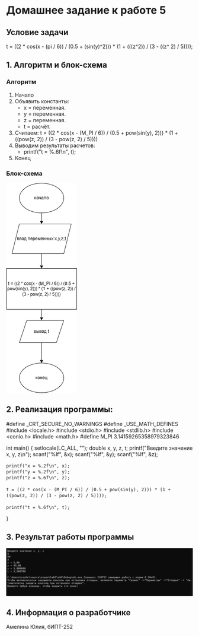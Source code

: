 # Домашнее задание к работе 5
## Условие задачи
 t = ((2 * cos(x - (pi / 6)) / (0.5 + (sin(y)^2))) * (1 + (((z^2)) / (3 - ((z^ 2) / 5))));
## 1. Алгоритм и блок-схема
### Алгоритм
1. Начало
2. Объявить константы:
   - x = переменная.
   - y = переменная.
   - z = переменная.
   - t = расчёт.
3. Считаем:
  t = ((2 * cos(x - (M_PI / 6)) / (0.5 + pow(sin(y), 2))) * (1 + ((pow(z, 2)) / (3 - pow(z, 2) / 5))))
4. Выводим результаты расчетов:
   -  printf("t = %.6f\n", t);
5. Конец
### Блок-схема
![Блок схема алгоритма](lab5.drawio.png)
## 2. Реализация программы:
#define _CRT_SECURE_NO_WARNINGS
#define _USE_MATH_DEFINES
#include <locale.h>
#include <stdio.h>
#include <stdlib.h>
#include <conio.h>
#include <math.h>
#define M_PI 3.14159265358979323846

int main() 
{
    setlocale(LC_ALL, "");
    double x, y, z, t;
    printf("Введите значение x, y, z\n");
    scanf("%lf", &x);
    scanf("%lf", &y);
    scanf("%lf", &z);
 
    printf("x = %.2f\n", x);
    printf("y = %.2f\n", y);
    printf("z = %.6f\n", z);

    t = ((2 * cos(x - (M_PI / 6)) / (0.5 + pow(sin(y), 2))) * (1 + ((pow(z, 2)) / (3 - pow(z, 2) / 5))));

    printf("t = %.6f\n", t);

}
## 3. Результат работы программы
![Результат работы программы](image.png)
## 4. Информация о разработчике
Амелина Юлия, бИПТ-252
